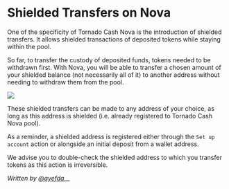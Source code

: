 # Shielded Transfers on Nova

One of the specificity of Tornado Cash Nova is the introduction of shielded transfers. It allows shielded transactions of deposited tokens while staying within the pool.

So far, to transfer the custody of deposited funds, tokens needed to be withdrawn first. With Nova, you will be able to transfer a chosen amount of your shielded balance (not necessarily all of it) to another address without needing to withdraw them from the pool.

![](https://i.imgur.com/cf99tOn.gif)

These shielded transfers can be made to any address of your choice, as long as this address is shielded (i.e. already registered to Tornado Cash Nova pool).

As a reminder, a shielded address is registered either through the `Set up account` action or alongside an initial deposit from a wallet address.

We advise you to double-check the shielded address to which you transfer tokens as this action is irreversible.



_Written by_ [_@ayefda_](https://torn.community/u/ayefda)__
